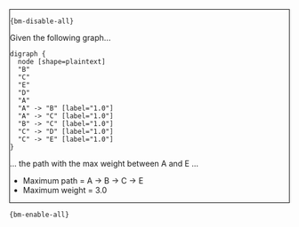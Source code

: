 <div style="border:1px solid black;">

`{bm-disable-all}`

Given the following graph...

````{dot}
digraph {
  node [shape=plaintext]
  "B"
  "C"
  "E"
  "D"
  "A"
  "A" -> "B" [label="1.0"]
  "A" -> "C" [label="1.0"]
  "B" -> "C" [label="1.0"]
  "C" -> "D" [label="1.0"]
  "C" -> "E" [label="1.0"]
}
````

... the path with the max weight between A and E ...
 * Maximum path = A -> B -> C -> E
 * Maximum weight = 3.0
</div>

`{bm-enable-all}`

